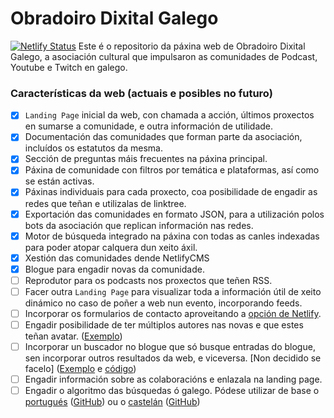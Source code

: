 # Obradoiro Dixital Galego
[![Netlify Status](https://api.netlify.com/api/v1/badges/5b08ce60-8bb9-41e2-9a53-9be7bfca48e2/deploy-status)](https://app.netlify.com/sites/obradoiro-dixital-galego/deploys)
Este é o repositorio da páxina web de Obradoiro Dixital Galego, a asociación cultural que impulsaron as comunidades de Podcast, Youtube e Twitch en galego.


### Características da web (actuais e posibles no futuro)

- [x] `Landing Page` inicial da web, con chamada a acción,  últimos proxectos en sumarse a comunidade, e outra información de utilidade.
- [x] Documentación das comunidades que forman parte da asociación, incluídos os estatutos da mesma.
- [x] Sección de preguntas máis frecuentes na páxina principal.
- [x] Páxina de comunidade con filtros por temática e plataformas, así como se están activas.
- [x] Páxinas individuais para cada proxecto, coa posibilidade de engadir as redes que teñan e utilizalas de linktree.
- [x] Exportación das comunidades en formato JSON, para a utilización polos bots da asociación que replican información nas redes.
- [x] Motor de búsqueda integrado na páxina con todas as canles indexadas para poder atopar calquera dun xeito áxil.
- [x] Xestión das comunidades dende NetlifyCMS
- [x] Blogue para engadir novas da comunidade.
- [ ] Reprodutor para os podcasts nos proxectos que teñen RSS.
- [ ] Facer outra `Landing Page` para visualizar toda a información útil de xeito dinámico no caso de poñer a web nun evento, incorporando feeds.
- [ ] Incorporar os formularios de contacto aproveitando a [opción de Netlify](https://docs.netlify.com/forms/setup/?_ga=2.128002252.1521612662.1669115883-1421975056.1669115883).
- [ ] Engadir posibilidade de ter múltiplos autores nas novas e que estes teñan avatar. ([Exemplo](https://minimalist-blog-x8c5ngg3kzt0.deno.dev/))
- [ ] Incorporar un buscador no blogue que só busque entradas do blogue, sen incorporar outros resultados da web, e viceversa. [Non decidido se facelo] ([Exemplo](https://jrson.me/blog/tag/inertiajs/) e [código](https://github.com/jrson83/jrson.me/blob/main/src/_includes/layouts/posts.tsx))
- [ ] Engadir información sobre as colaboracións e enlazala na landing page.
- [ ] Engadir o algoritmo das búsquedas ó galego. Pódese utilizar de base o [portugués](https://snowballstem.org/algorithms/portuguese/stemmer.html) ([GitHub](https://github.com/snowballstem/snowball/blob/master/algorithms/portuguese.sbl)) ou o [castelán](https://snowballstem.org/algorithms/spanish/stemmer.html) ([GitHub](https://github.com/snowballstem/snowball/blob/master/algorithms/spanish.sbl))
